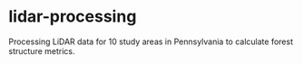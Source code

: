 # lidar-processing
Processing LiDAR data for 10 study areas in Pennsylvania to calculate forest structure metrics.
